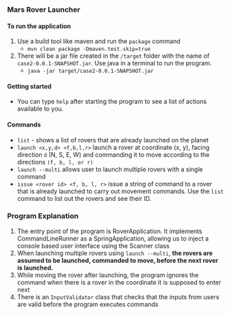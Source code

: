 ### Mars Rover Launcher

#### To run the application
1. Use a build tool like maven and run the `package` command
   - `mvn clean package -Dmaven.test.skip=true`
2. There will be a jar file created in the `/target` folder with the name of `case2-0.0.1-SNAPSHOT.jar`. Use java in a terminal to run the program.
    - `java -jar target/case2-0.0.1-SNAPSHOT.jar` 

#### Getting started
- You can type `help` after starting the program to see a list of actions available to you.

#### Commands
- `list` - shows a list of rovers that are already launched on the planet
- `launch <x,y,d> <f,b,l,r>` launch a rover at coordinate (x, y), facing direction `d` (N, S, E, W) and commanding it to move according to the directions `(f, b, l, or r)`
- `launch --multi` allows user to launch multiple rovers with a single command
- `issue <rover id> <f, b, l, r>` issue a string of command to a rover that is already launched to carry out movement commands. Use the `list` command to list out the rovers and see their ID.

### Program Explanation
1. The entry point of the program is RoverApplication. It implements CommandLineRunner as a SpringApplication, allowing us to inject a console based user interface using the Scanner class
2. When launching multiple rovers using `launch --multi`, **the rovers are assumed to be launched, commanded to move, before the next rover is launched.**
3. While moving the rover after launching, the program ignores the command when there is a rover in the coordinate it is supposed to enter next
4. There is an `InputValidator` class that checks that the inputs from users are valid before the program executes commands
